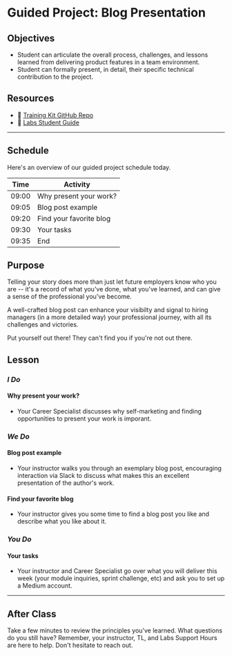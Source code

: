 # Guided Project: Blog Presentation

## Objectives

* Student can articulate the overall process, challenges, and lessons learned from delivering product features in a team environment.
* Student can formally present, in detail, their specific technical contribution to the project.

## Resources

* 🐙 [Training Kit GitHub Repo](https://github.com/LambdaSchool/labs-curriculum)
* 🐙 [Labs Student Guide](https://www.notion.so/lambdaschool/Labs-25-Student-Guide-7be23f8048ca4d2eae69a06f4613f67a)

----

## Schedule

Here's an overview of our guided project schedule today.

| Time       | Activity                        |
| ---------- | ------------------------------- |
| 09:00      | Why present your work?          |
| 09:05      | Blog post example               |
| 09:20      | Find your favorite blog         |
| 09:30      | Your tasks                      |
| 09:35      | End                             |

## Purpose

Telling your story does more than just let future employers know who you are -- it's a record of what you've done, what you've learned, and can give a sense of the professional you've become.

A well-crafted blog post can enhance your visibilty and signal to hiring managers (in a more detailed way) your professional journey, with all its challenges and victories.

Put yourself out there! They can't find you if you're not out there.

## Lesson

### *I Do*

#### Why present your work?

* Your Career Specialist discusses why self-marketing and finding opportunities to present your work is imporant.

### *We Do*

#### Blog post example

* Your instructor walks you through an exemplary blog post, encouraging interaction via Slack to discuss what makes this an excellent presentation of the author's work.

#### Find your favorite blog

* Your instructor gives you some time to find a blog post you like and describe what you like about it.

### *You Do*

#### Your tasks

* Your instructor and Career Specialist go over what you will deliver this week (your module inquiries, sprint challenge, etc) and ask you to set up a Medium account.

----

## After Class

Take a few minutes to review the principles you've learned. What questions do you still have? Remember, your instructor, TL, and Labs Support Hours are here to help. Don't hesitate to reach out.
